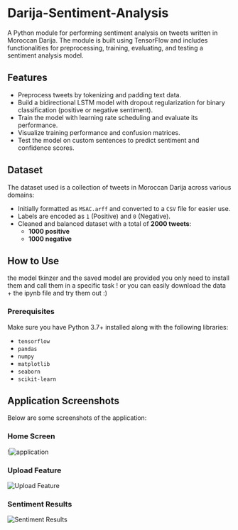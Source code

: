 # Darija-Sentiment-Analysis

A Python module for performing sentiment analysis on tweets written in Moroccan Darija. The module is built using TensorFlow and includes functionalities for preprocessing, training, evaluating, and testing a sentiment analysis model.

## Features

- Preprocess tweets by tokenizing and padding text data.
- Build a bidirectional LSTM model with dropout regularization for binary classification (positive or negative sentiment).
- Train the model with learning rate scheduling and evaluate its performance.
- Visualize training performance and confusion matrices.
- Test the model on custom sentences to predict sentiment and confidence scores.

## Dataset


The dataset used is a collection of tweets in Moroccan Darija across various domains:
- Initially formatted as `MSAC.arff` and converted to a `CSV` file for easier use.
- Labels are encoded as `1` (Positive) and `0` (Negative).
- Cleaned and balanced dataset with a total of **2000 tweets**:
  - **1000 positive**
  - **1000 negative**

## How to Use
the model tkinzer and the saved model are provided you only need to install them and call them in a specific task !
or you can easily download the data + the ipynb file and try them out :)
### Prerequisites

Make sure you have Python 3.7+ installed along with the following libraries:

- `tensorflow`
- `pandas`
- `numpy`
- `matplotlib`
- `seaborn`
- `scikit-learn`
## Application Screenshots

Below are some screenshots of the application:

### Home Screen
!![application](https://github.com/user-attachments/assets/0dc2a536-6fab-4723-8429-737c7029f6eb)
### Upload Feature
![Upload Feature](images/upload_feature.png)

### Sentiment Results
![Sentiment Results](images/results_screen.png)

